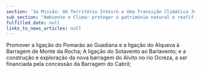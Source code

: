 ```yaml
---
section: '3a Missão: Um Território Inteiro e Uma Transição Climática Justa'
sub_section: "Ambiente e Clima: proteger o património natural e reafifirmar a liderança na redução de emissões"
fulfilled_date: null
links_to_news_articles: null
---
```


Promover a ligação do Pomarão ao Guadiana e a ligação do Alqueva à Barragem de Monte da Rocha; A ligação do Sotavento ao Barlavento; e a construção e exploração da nova barragem do Alvito no rio Ocreza, a ser financiada pela concessão da Barragem do Cabril;